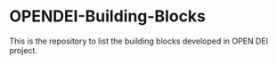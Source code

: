 # OPENDEI-Building-Blocks
This is the repository to list the building blocks developed in OPEN DEI project.
